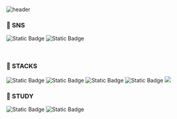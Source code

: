 ![header](https://capsule-render.vercel.app/api?type=waving&color=0:d09aff,100:a3a9f0&height=300&section=header&text=Welcome%20to%20jaewonE%20GitHub&fontSize=40&animation=blink&fontColor=ffffff)


###  💎 SNS </br>
  <img alt="Static Badge" src="https://img.shields.io/badge/tistory-%2320C997?style=for-the-badge&link=https%3A%2F%2Fvelog.io%2F%40gyultang"/> <img alt="Static Badge" src="https://img.shields.io/badge/gmail-%23EA4335?style=for-the-badge&logo=gmail&logoColor=%236f0404&link=rnfl0318%40gmail.com"/>
  
  </br>
  

### 💎 STACKS </br>

<img alt="Static Badge" src="https://img.shields.io/badge/html5-%23E34F26?style=for-the-badge&logo=html5&logoColor=white"/> <img alt="Static Badge" src="https://img.shields.io/badge/css3-%231572B6?style=for-the-badge&logo=css3&logoColor=white"/> <img alt="Static Badge" src="https://img.shields.io/badge/javascript-%23F7DF1E?style=for-the-badge&logo=javascript&logoColor=black"/>
<img alt="Static Badge" src="https://img.shields.io/badge/react-%2361DAFB?style=for-the-badge&logo=react&logoColor=black"/>
<img src="https://img.shields.io/badge/MySQL-4479A1?style=for-the-badge&logo=MySQL&logoColor=white">


### 💎 STUDY </br>
<img alt="Static Badge" src="https://img.shields.io/badge/typescript-%233178C6?style=for-the-badge&logo=typescript&logoColor=white"/> <img alt="Static Badge" src="https://img.shields.io/badge/nextjs-%23000000?style=for-the-badge&logo=nextdotjs&logoColor=white"/>
